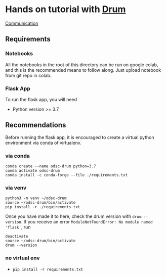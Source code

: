 # Hands on tutorial with [Drum]((https://github.com/datarobot/datarobot-user-models)) 

[Communication](https://github.com/datarobot/datarobot-user-models#communication)

## Requirements

### Notebooks

All the notebooks in the root of this directory can be run on google colab, and this is the recommended means to follow along.  Just upload notebook from git repo in colab.  

### Flask App

To run the flask app, you will need 

* Python version >= 3.7

## Recommendations

Before running the flask app, it is encouraged to create a virtual python environment via conda of virtualenv.  

### via conda

```
conda create --name odsc-drum python=3.7
conda activate odsc-drum
conda install -c conda-forge --file ./requirements.txt
```

### via venv

```
python3 -m venv ~/odsc-drum
source ~/odsc-drum/bin/activate
pip install -r ./requirements.txt
```

Once you have made it to here, check the drum version with 
`drum --version`.  If you receive an error `ModuleNotFoundError: No module named 'flask'`, run

```
deactivate
source ~/odsc-drum/bin/activate
drum --version
```

### no virtual env

* `pip install -r requirements.txt`
